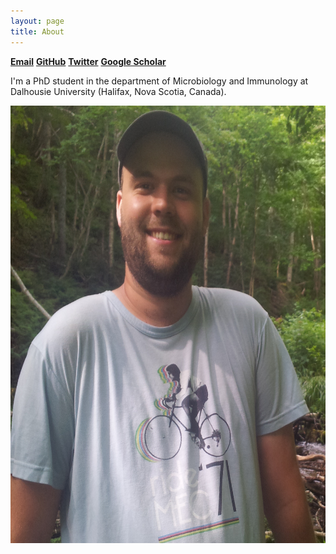 ```yaml
---
layout: page
title: About
---
```


**[Email](gavinmdouglas@gmail.com)**         **[GitHub](https://github.com/gavinmdouglas)**         **[Twitter](https://twitter.com/gavin_m_douglas)**    **[Google Scholar](https://scholar.google.ca/citations?hl=en&user=EhhXPUkAAAAJ)**    
    
I'm a PhD student in the department of Microbiology and Immunology at Dalhousie University (Halifax, Nova Scotia, Canada).

<td class="left">
	<img src="assets/pictures/personal/GavinHeadshot.jpg" alt="assets/pictures/personal/GavinHeadshot.jpg" title="GavinHeadshot" align="middle" height="700" width="600">
</td>
